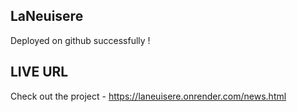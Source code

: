 ## LaNeuisere

Deployed on github successfully !

## LIVE URL
Check out the project - https://laneuisere.onrender.com/news.html